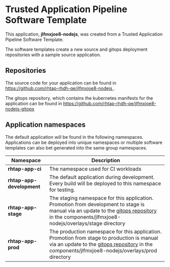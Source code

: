 # Trusted Application Pipeline Software Template

This application, **jlfmxjoe8-nodejs**, was created from a Trusted Application Pipeline Software Template.

The software templates create a new source and gitops deployment repositories with a sample source application. 

## Repositories

The source code for your application can be found in [https://github.com/rhtap-rhdh-qe/jlfmxjoe8-nodejs ](https://github.com/rhtap-rhdh-qe/jlfmxjoe8-nodejs ).
 
The gitops repository, which contains the kubernetes manifests for the application can be found in 
[https://github.com/rhtap-rhdh-qe/jlfmxjoe8-nodejs-gitops ](https://github.com/rhtap-rhdh-qe/jlfmxjoe8-nodejs-gitops ) 

## Application namespaces 

The default application will be found in the following namespaces. Applications can be deployed into unique namespaces or multiple software templates can also bet generated into the same group namespaces.  

|  Namespace   |  Description   |  
| -------- | -------- |
| **rhtap-app-ci** | The namespace used for CI workloads |
| **rhtap-app-development** | The default application during development. Every build will be deployed to this namespace for testing. |
| **rhtap-app-stage** | The staging namespace for this application. Promotion from development to stage is manual via an update to the [gitops repository](https://github.com/rhtap-rhdh-qe/jlfmxjoe8-nodejs-gitops ) in the components/jlfmxjoe8-nodejs/overlays/stage directory |
| **rhtap-app-prod** | The production namespace for this application. Promotion from stage to production is manual via an update to the [gitops repository](https://github.com/rhtap-rhdh-qe/jlfmxjoe8-nodejs-gitops ) in the components/jlfmxjoe8-nodejs/overlays/prod directory |